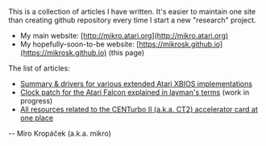 This is a collection of articles I have written. It's easier to maintain one site than creating github repository every time I start a new "research" project.

- My main website: [http://mikro.atari.org](http://mikro.atari.org)
- My hopefully-soon-to-be website: [https://mikrosk.github.io](https://mikrosk.github.io) (this page)

The list of articles:

- [Summary & drivers for various extended Atari XBIOS implementations](xbios/index.md)
- [Clock patch for the Atari Falcon explained in layman's terms](clockpatch/index.md) (work in progress)
- [All resources related to the CENTurbo II (a.k.a. CT2) accelerator card at one place](ct2/index.md)

-- Miro Kropáček (a.k.a. mikro)
